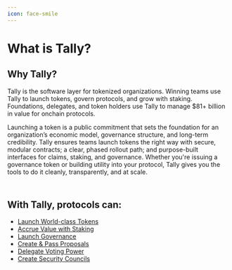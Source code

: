 ```yaml
---
icon: face-smile
---
```


# What is Tally?

## Why Tally?

Tally is the software layer for tokenized organizations. Winning teams use Tally to launch tokens, govern protocols, and grow with staking. Foundations, delegates, and token holders use Tally to manage $81+ billion in value for onchain protocols.

Launching a token is a public commitment that sets the foundation for an organization’s economic model, governance structure, and long-term credibility. Tally ensures teams launch tokens the right way with secure, modular contracts; a clear, phased rollout path; and purpose-built interfaces for claims, staking, and governance. Whether you're issuing a governance token or building utility into your protocol, Tally gives you the tools to do it cleanly, transparently, and at  scale.

\
With Tally, protocols can:&#x20;
--------------------------------

* [Launch World-class Tokens ](../token-launch.md)
* [Accrue Value with Staking ](../staking/)
* [Launch Governance](../governance/)
* [Create & Pass Proposals](../../how-to-use-tally/proposals/creating-proposals/)
* [Delegate Voting Power](../../how-to-use-tally/delegate-on-tally/)
* [Create Security Councils ](../governance/advanced-features/security-council-elections/)
